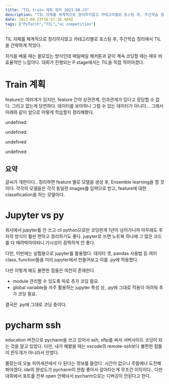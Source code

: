 ```yaml
---
title: "TIL train 계획 정리 2021.08.23"
description: "TIL 자체를 체계적으로 정리하지않고 카테고리별로 포스팅 후, 주간학습 정리에서 TIL을 간략하게 적었다.지식을 배울 때는 쓸모있는 방식인데 매일매일 해커톤과 같이 계속 코딩할 때는 매우 비효율적인 느낌이다. 대회가 진행되는 P stage에서는 TIL을 직접 적어야겠다"
date: 2021-08-23T16:57:30.489Z
tags: ["PyTorch","TIL","ai competition"]
---
```

TIL 자체를 체계적으로 정리하지않고 카테고리별로 포스팅 후, 주간학습 정리에서 TIL을 간략하게 적었다.

지식을 배울 때는 쓸모있는 방식인데 매일매일 해커톤과 같이 계속 코딩할 때는 매우 비효율적인 느낌이다. 대회가 진행되는 P stage에서는 TIL을 직접 적어야겠다.

# Train 계획
feature는 여러개가 있지만, feature 간의 상관관계, 인과관계가 있다고 장담할 수 없다. 그리고 없는게 당연하다. 데이터를 보아하니 그럴 수 있는 데이터가 아니다... 그래서 아래와 같이 앞으로 어떻게 학습할지 정리해봤다.

undefined

undefined

undefined

undefined

## 요약
글씨가 개판이다.. 정리하면 feature 별로 모델을 생성 후, Ensemble learning을 할 것이다. 각각의 모델을은 각각 동일한 images를 입력으로 받고, feature에 대한 classification을 하는 모델이다.

# Jupyter vs py
회사에서 jupyter를 안 쓰고 cli python으로만 코딩한게 1년이 넘어가니까 아무래도 후자의 방식이 훨씬 편하고 정리하기도 좋다. jupyter로 쓰면 노트북 하나에 그 많은 코드를 다 때려박아야되니 가시성이 끔찍하게 안 좋다.

다만, 이번에는 실험용으로 jupyter를 활용했다. 데이터 셋, pandas 사용법 등 여러 class, function들을 미리 jupyter에서 만들어보고 이를 .py에 적용했다.

다만 이렇게 해도 불편한 점들은 여전히 존재한다.
- module 관리할 수 있도록 따로 추가 코딩 필요.
- global variable을 자주 활용하는 jupyter 특성 상, .py에 그대로 적용이 어려워 추가 코딩 필요.

결국은 .py에 그대로 코딩 중이다.

# pycharm ssh
education 버전으로 pycharm을 쓰고 있어서 ssh, sftp를 써서 서버사이드 코딩이 되는 것을 알고 있었다. 다만, 내가 해봤을 때는 vscode의 remote-ssh보다 불편한 점들이 한두개가 아니라서 안썼다. 

몰랐는데 오늘 피어세션에서 다 된다는 정보를 들었다. 시간이 없으니 주말에나 도전해봐야겠다. ide의 완성도가 pycharm이 한참 좋아서 갈아타는게 무조건 이득이다.. 다만 대회에서 포트를 전부 open 안해놔서 pycharm으로는 디버깅이 안된다고 한다.

